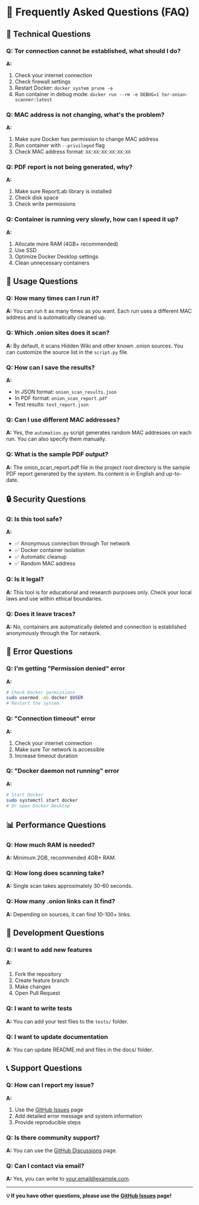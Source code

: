 # 🤔 Frequently Asked Questions (FAQ)

## 🔧 Technical Questions

### Q: Tor connection cannot be established, what should I do?
**A:** 
1. Check your internet connection
2. Check firewall settings
3. Restart Docker: `docker system prune -a`
4. Run container in debug mode: `docker run --rm -e DEBUG=1 tor-onion-scanner:latest`

### Q: MAC address is not changing, what's the problem?
**A:**
1. Make sure Docker has permission to change MAC address
2. Run container with `--privileged` flag
3. Check MAC address format: `XX:XX:XX:XX:XX:XX`

### Q: PDF report is not being generated, why?
**A:**
1. Make sure ReportLab library is installed
2. Check disk space
3. Check write permissions

### Q: Container is running very slowly, how can I speed it up?
**A:**
1. Allocate more RAM (4GB+ recommended)
2. Use SSD
3. Optimize Docker Desktop settings
4. Clean unnecessary containers

## 🚀 Usage Questions

### Q: How many times can I run it?
**A:** You can run it as many times as you want. Each run uses a different MAC address and is automatically cleaned up.

### Q: Which .onion sites does it scan?
**A:** By default, it scans Hidden Wiki and other known .onion sources. You can customize the source list in the `script.py` file.

### Q: How can I save the results?
**A:** 
- In JSON format: `onion_scan_results.json`
- In PDF format: `onion_scan_report.pdf`
- Test results: `test_report.json`

### Q: Can I use different MAC addresses?
**A:** Yes, the `automation.py` script generates random MAC addresses on each run. You can also specify them manually.

### Q: What is the sample PDF output?
**A:** The onion_scan_report.pdf file in the project root directory is the sample PDF report generated by the system. Its content is in English and up-to-date.

## 🔒 Security Questions

### Q: Is this tool safe?
**A:** 
- ✅ Anonymous connection through Tor network
- ✅ Docker container isolation
- ✅ Automatic cleanup
- ✅ Random MAC address

### Q: Is it legal?
**A:** This tool is for educational and research purposes only. Check your local laws and use within ethical boundaries.

### Q: Does it leave traces?
**A:** No, containers are automatically deleted and connection is established anonymously through the Tor network.

## 🐛 Error Questions

### Q: I'm getting "Permission denied" error
**A:**
```bash
# Check Docker permissions
sudo usermod -aG docker $USER
# Restart the system
```

### Q: "Connection timeout" error
**A:**
1. Check your internet connection
2. Make sure Tor network is accessible
3. Increase timeout duration

### Q: "Docker daemon not running" error
**A:**
```bash
# Start Docker
sudo systemctl start docker
# Or open Docker Desktop
```

## 📊 Performance Questions

### Q: How much RAM is needed?
**A:** Minimum 2GB, recommended 4GB+ RAM.

### Q: How long does scanning take?
**A:** Single scan takes approximately 30-60 seconds.

### Q: How many .onion links can it find?
**A:** Depending on sources, it can find 10-100+ links.

## 🔄 Development Questions

### Q: I want to add new features
**A:**
1. Fork the repository
2. Create feature branch
3. Make changes
4. Open Pull Request

### Q: I want to write tests
**A:** You can add your test files to the `tests/` folder.

### Q: I want to update documentation
**A:** You can update README.md and files in the docs/ folder.

## 📞 Support Questions

### Q: How can I report my issue?
**A:**
1. Use the [GitHub Issues](https://github.com/yourusername/tor-onion-scanner/issues) page
2. Add detailed error message and system information
3. Provide reproducible steps

### Q: Is there community support?
**A:** You can use the [GitHub Discussions](https://github.com/yourusername/tor-onion-scanner/discussions) page.

### Q: Can I contact via email?
**A:** Yes, you can write to your.email@example.com.

---

**💡 If you have other questions, please use the [GitHub Issues](https://github.com/yourusername/tor-onion-scanner/issues) page!** 